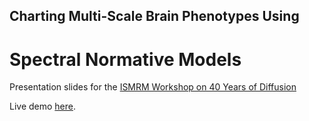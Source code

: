 ## Charting Multi-Scale Brain Phenotypes Using
# **Spectral Normative Models**

Presentation slides for the [ISMRM Workshop on 40 Years of Diffusion](https://www.ismrm.org/workshops/2025/Diffusion40/)

Live demo [here](https://sina-mansour.github.io/ISMRM_Diffusion_Workshop_2025).